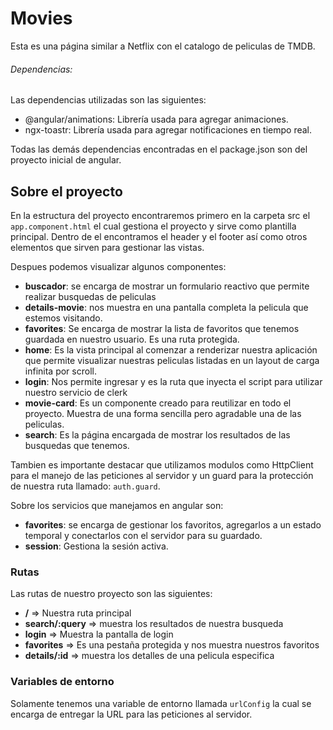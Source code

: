 # Movies

Esta es una página similar a Netflix con el catalogo de peliculas de TMDB.


###### Dependencias:
Las dependencias utilizadas son las siguientes:
- @angular/animations: Librería usada para agregar animaciones.
- ngx-toastr: Librería usada para agregar notificaciones en tiempo real.
  
Todas las demás dependencias encontradas en el package.json son del proyecto inicial de angular.


## Sobre el proyecto
En la estructura del proyecto encontraremos primero en la carpeta src el `app.component.html` el cual gestiona el proyecto y sirve como plantilla principal.
Dentro de el encontramos el header y el footer así como otros elementos que sirven para gestionar las vistas.

Despues podemos visualizar algunos componentes:
- **buscador**: se encarga de mostrar un formulario reactivo que permite realizar busquedas de peliculas
- **details-movie**: nos muestra en una pantalla completa la pelicula que estemos visitando.
- **favorites**: Se encarga de mostrar la lista de favoritos que tenemos guardada en nuestro usuario. Es una ruta protegida.
- **home**: Es la vista principal al comenzar a renderizar nuestra aplicación que permite visualizar nuestras peliculas listadas en un layout de carga infinita por scroll.
- **login**: Nos permite ingresar y es la ruta que inyecta el script para utilizar nuestro servicio de clerk
- **movie-card**: Es un componente creado para reutilizar en todo el proyecto. Muestra de una forma sencilla pero agradable una de las peliculas.
- **search**: Es la página encargada de mostrar los resultados de las busquedas que tenemos.

Tambien es importante destacar que utilizamos modulos como HttpClient para el manejo de las peticiones al servidor y un guard para la protección de nuestra ruta llamado: `auth.guard`.

Sobre los servicios que manejamos en angular son:
- **favorites**: se encarga de gestionar los favoritos, agregarlos a un estado temporal y conectarlos con el servidor para su guardado.
- **session**: Gestiona la sesión activa.


### Rutas
Las rutas de nuestro proyecto son las siguientes:
- **/** => Nuestra ruta principal
- **search/:query** => muestra los resultados de nuestra busqueda
- **login** => Muestra la pantalla de login
- **favorites** => Es una pestaña protegida y nos muestra nuestros favoritos
- **details/:id** => muestra los detalles de una pelicula especifica 

### Variables de entorno
Solamente tenemos una variable de entorno llamada `urlConfig` la cual se encarga de entregar la URL para las peticiones al servidor.